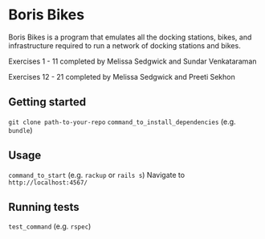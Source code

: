 # Boris Bikes

Boris Bikes is a program that emulates all the docking stations, bikes, and infrastructure required to run a network of docking stations and bikes.

Exercises 1 - 11 completed by Melissa Sedgwick and Sundar Venkataraman

Exercises 12 - 21 completed by Melissa Sedgwick and Preeti Sekhon
## Getting started

`git clone path-to-your-repo`
`command_to_install_dependencies` (e.g. `bundle`)

## Usage

`command_to_start` (e.g. `rackup` or `rails s`)
Navigate to `http://localhost:4567/`


## Running tests

`test_command` (e.g. `rspec`)
